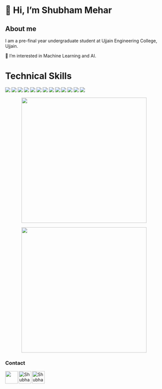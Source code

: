# 👋 Hi, I’m Shubham Mehar
## About me

I am a pre-final year undergraduate student at Ujjain Engineering College, Ujjain.

👀 I’m interested in Machine Learning and AI. 

# Technical Skills

<img src="https://img.shields.io/badge/Pandas-2C2D72?style=flat&logo=pandas&logoColor=white"> <img src="https://img.shields.io/badge/Numpy-777BB4?style=flat&logo=numpy&logoColor=white"> <img src="https://img.shields.io/badge/Seaborn-brightgreen"> <img src="https://img.shields.io/badge/-C%20&%20C++-659ad2?style=flat&logo=c%2B%2B&logoColor=ffffff"> <img src="https://img.shields.io/badge/-Python%203-blue?style=flat&logo=python&logoColor=yellow"> <img src = "https://img.shields.io/badge/-HTML5-E34F26?style=flat&logo=html5&logoColor=white"> <img src = "https://img.shields.io/badge/-CSS3-1572B6?style=flat&logo=css3&logoColor=white"> <img src="https://img.shields.io/badge/-Bootstrap-563D7C?style=flat&logo=bootstrap&logoColor=white"> <img src="https://img.shields.io/badge/-JavaScript-f7df1e?logo=JavaScript&logoColor=000">
<img src="https://img.shields.io/badge/Node.js-339933?style=flat&logo=nodedotjs&logoColor=white">
<img src="https://img.shields.io/badge/Flask-000000?style=flat&logo=flask&logoColor=white">
<img src="https://img.shields.io/badge/SQLite-07405E?style=flat&logo=sqlite&logoColor=white">
<img src="https://img.shields.io/badge/MySQL-00000F?style=flat&logo=mysql&logoColor=white">
<br />

<p align='center'>
  <a href="#"><img src="https://github-readme-stats.vercel.app/api?username=shubham-mehar&show_icons=true&theme=tokyonight" width="400"></a>
</p>
<p align='center'>
    <a href="#"><img src="https://github-readme-stats.vercel.app/api/top-langs/?username=shubham-mehar&show_icons=true&theme=tokyonight" width="400"></a>
</p>
<!-- <p align='center'>
  <a href="#"><img src="https://github-readme-streak-stats.herokuapp.com/?user=shubham-mehar&show_icons=true&theme=tokyonight" width="400"></a>
</p> -->


### Contact
<a href="https://www.linkedin.com/in/shubham-mehar">
  <img align="left" width="40px" src="https://img.icons8.com/color/48/000000/linkedin.png"/>
</a>
<a href="mailto:shubhammehar101@gmail.com">
  <img align="left" alt="Shubham Mehar| Gmail" width="40px" src="https://img.icons8.com/color/48/000000/gmail.png" />
</a>
<a href="https://www.quora.com/profile/Shubham-Mehar-4">
  <img align="left" alt="Shubham Mehar| Quora" width="40px" src="https://www.iconpacks.net/icons/2/free-quora-logo-icon-2439-thumb.png" />
</a>
<!-- <a href="mailto:shubhammehar101@gmail.com">
  <img align="left" alt="Shubham Mehar| Gmail" width="100px" src="https://img.shields.io/badge/LinkedIn-0077B5?style=fkat&logo=linkedin&logoColor=white" />
</a> -->
